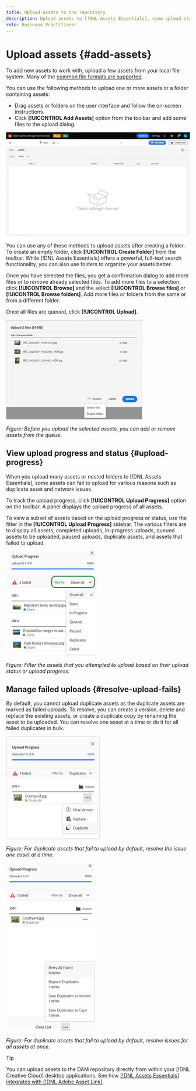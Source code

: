 ```yaml
---
title: Upload assets to the repository
description: Upload assets to [!DNL Assets Essentials], view upload statuses, and resolve upload issues.
role: Business Practitioner
---
```


# Upload assets {#add-assets}

To add new assets to work with, upload a few assets from your local file system. Many of the [common file formats are supported](/help/get-started.md#supported-files).

You can use the following methods to upload one or more assets or a folder containing assets:

* Drag assets or folders on the user interface and follow the on-screen instructions.
* Click **[!UICONTROL Add Assets]** option from the toolbar and add some files to the upload dialog.

![Asset and nested folder upload demo](assets/do-not-localize/upload-assets.gif)

You can use any of these methods to upload assets after creating a folder. To create an empty folder, click **[!UICONTROL Create Folder]** from the toolbar. While [!DNL Assets Essentials] offers a powerful, full-text search functionality, you can also use folders to organize your assets better.

Once you have selected the files, you get a confirmation dialog to add more files or to remove already selected files. To add more files to a selection, click **[!UICONTROL Browse]** and the select **[!UICONTROL Browse files]** or **[!UICONTROL Browse folders]**. Add more files or folders from the same or from a different folder.

Once all files are queued, click **[!UICONTROL Upload]**.

![Upload files and folders](assets/upload-browse-files-folders.png)

*Figure: Before you upload the selected assets, you can add or remove assets from the queue.*

## View upload progress and status {#upload-progress}

When you upload many assets or nested folders to [!DNL Assets Essentials], some assets can fail to upload for various reasons such as duplicate asset and network issues.

To track the upload progress, click **[!UICONTROL Upload Progress]** option on the toolbar. A panel displays the upload progress of all assets.

To view a subset of assets based on the upload progress or status, use the filter in the **[!UICONTROL Upload Progress]** sidebar. The various filters are to display all assets, completed uploads, in-progress uploads, queued assets to be uploaded, paused uploads, duplicate assets, and assets that failed to upload.  

![Filter the upload progress based on status of upload](assets/filter-upload-progress.png)

*Figure: Filter the assets that you attempted to upload based on their upload status or upload progress.*

## Manage failed uploads {#resolve-upload-fails}

By default, you cannot upload duplicate assets as the duplicate assets are marked as failed uploads. To resolve, you can create a version, delete and replace the existing assets, or create a duplicate copy by renaming the asset to be uploaded. You can resolve one asset at a time or do it for all failed duplicates in bulk.

![Manage duplicate assets one at a time](assets/uploads-manage-duplicates.png)

*Figure: For duplicate assets that fail to upload by default, resolve the issue one asset at a time.*

![Manage all failed uploads in bulk](assets/upload-progress-manage-failed-uploads.png)

*Figure: For duplicate assets that fail to upload by default, resolve issues for all assets at once.*

>[!TIP]
>
>You can upload assets to the DAM repository directly from within your [!DNL Creative Cloud] desktop applications. See how [[!DNL Assets Essentials] integrates with [!DNL Adobe Asset Link]](/help/integration.md). 
